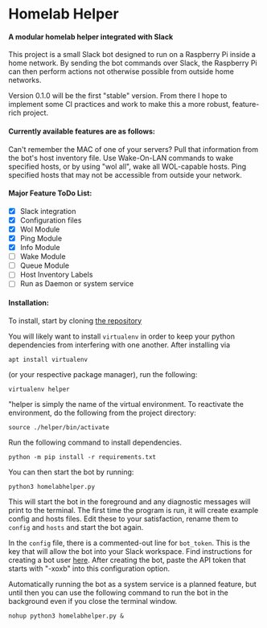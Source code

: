 # Homelab Helper
#### A modular homelab helper integrated with Slack


This project is a small Slack bot designed to run on a Raspberry Pi inside a home network. By sending the bot commands over Slack, the Raspberry Pi can then perform actions not otherwise possible from outside home networks.

Version 0.1.0 will be the first "stable" version. From there I hope to implement some CI practices and work to make this a more robust, feature-rich project. 

#### Currently available features are as follows:
Can't remember the MAC of one of your servers? Pull that information from the bot's host inventory file.
Use Wake-On-LAN  commands to wake specified hosts, or by using "wol all", wake all WOL-capable hosts.
Ping specified hosts that may not be accessible from outside your network.


#### Major Feature ToDo List:
- [X] Slack integration
- [X] Configuration files
- [X] Wol Module
- [X] Ping Module
- [X] Info Module
- [ ] Wake Module
- [ ] Queue Module
- [ ] Host Inventory Labels
- [ ] Run as Daemon or system service

#### Installation:

To install, start by cloning [the repository](https://github.com/reschouw/HomelabHelper)

You will likely want to install `virtualenv` in order to keep your python dependencies from interfering with one another. After installing via 

`apt install virtualenv`

(or your respective package manager), run the following:

`virtualenv helper`

"helper is simply the name of the virtual environment. To reactivate the environment, do the following from the project directory:

`source ./helper/bin/activate`

Run the following command to install dependencies.

`python -m pip install -r requirements.txt`

You can then start the bot by running:

`python3 homelabhelper.py`

This will start the bot in the foreground and any diagnostic messages will print to the terminal.
The first time the program is run, it will create example config and hosts files. Edit these to your satisfaction, rename them to `config` and `hosts` and start the bot again.

In the `config` file, there is a commented-out line for `bot_token`. This is the key that will allow the bot into your Slack workspace. Find instructions for creating a bot user [here](https://get.slack.help/hc/en-us/articles/115005265703-Create-a-bot-for-your-workspace). After creating the bot, paste the API token that starts with "-xoxb" into this configuration option.

Automatically running the bot as a system service is a planned feature, but until then you can use the following command to run the bot in the background even if you close the terminal window.

`nohup python3 homelabhelper.py &`